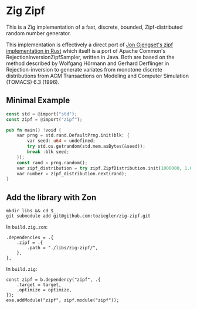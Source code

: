 # Zig Zipf
This is a Zig implementation of a fast, discrete, bounded, Zipf-distributed random number generator. 

This implementation is effectively a direct port of  [Jon Gjengset's zipf implementation  in Rust](https://github.com/jonhoo/rust-zipf)  which itself is a port of Apache Common's RejectionInversionZipfSampler, written in Java. 
Both are based on the method described by Wolfgang Hörmann and Gerhard Derflinger in Rejection-inversion to generate variates from monotone discrete distributions from ACM Transactions on Modeling and Computer Simulation (TOMACS) 6.3 (1996).

## Minimal Example 

```rust 
const std = @import("std");
const zipf = @import("zipf");

pub fn main() !void {
    var prng = std.rand.DefaultPrng.init(blk: {
        var seed: u64 = undefined;
        try std.os.getrandom(std.mem.asBytes(&seed));
        break :blk seed;
    });
    const rand = prng.random();
    var zipf_distribution = try zipf.ZipfDistribution.init(1000000, 1.07); // same config as in rust repo i.e. number elements and exponent 
    var number = zipf_distribution.next(rand);
}

```

## Add the library with Zon 
```
mkdir libs && cd $_
git submodule add git@github.com:toziegler/zig-zipf.git
```

In `build.zig.zon`:

```
.dependencies = .{
    .zipf = .{
        .path = "./libs/zig-zipf/",
    },
},
```

In `build.zig`:

```
const zipf = b.dependency("zipf", .{
    .target = target,
    .optimize = optimize,
});
exe.addModule("zipf", zipf.module("zipf"));

```
